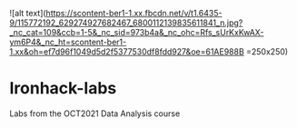 ![alt text](https://scontent-ber1-1.xx.fbcdn.net/v/t1.6435-9/115772192_629274927682467_6800112139835611841_n.jpg?_nc_cat=109&ccb=1-5&_nc_sid=973b4a&_nc_ohc=Rfs_sUrKxKwAX-ym6P4&_nc_ht=scontent-ber1-1.xx&oh=ef7d96f1049d5d2f5377530df8fdd927&oe=61AE988B =250x250)

# Ironhack-labs
Labs from the OCT2021 Data Analysis course
